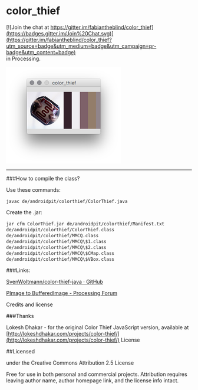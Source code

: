 color_thief
===========

[![Join the chat at https://gitter.im/fabiantheblind/color_thief](https://badges.gitter.im/Join%20Chat.svg)](https://gitter.im/fabiantheblind/color_thief?utm_source=badge&utm_medium=badge&utm_campaign=pr-badge&utm_content=badge)  
in Processing.  

![](ldr-palette.png)  

------

###How to compile the class?

Use these commands:  

    javac de/androidpit/colorthief/ColorThief.java

Create the .jar:  


    jar cfm ColorThief.jar de/androidpit/colorthief/Manifest.txt de/androidpit/colorthief/ColorThief.class de/androidpit/colorthief/MMCQ.class de/androidpit/colorthief/MMCQ\$1.class de/androidpit/colorthief/MMCQ\$2.class de/androidpit/colorthief/MMCQ\$CMap.class de/androidpit/colorthief/MMCQ\$VBox.class


###Links:

[SvenWoltmann/color-thief-java · GitHub](https://github.com/SvenWoltmann/color-thief-java)

[PImage to BufferedImage - Processing Forum](http://forum.processing.org/one/topic/pimage-to-bufferedimage.html)

Credits and license

###Thanks

Lokesh Dhakar - for the original Color Thief JavaScript version, available at [http://lokeshdhakar.com/projects/color-thief/](http://lokeshdhakar.com/projects/color-thief/)
License

##Licensed

under the Creative Commons Attribution 2.5 License  

Free for use in both personal and commercial projects.
Attribution requires leaving author name, author homepage link, and the license info intact.
